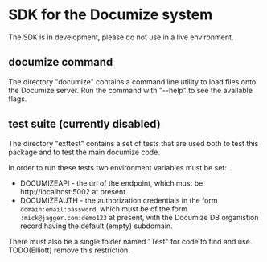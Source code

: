 # SDK for the Documize system

The SDK is in development, please do not use in a live environment.

## documize command

The directory "documize" contains a command line utility to load files onto the Documize server. 
Run the command with "--help" to see the available flags.

## test suite (currently disabled)

The directory "exttest" contains a set of tests that are used both to test this package and to test the main documize code.

In order to run these tests two environment variables must be set:
* DOCUMIZEAPI - the url of the endpoint, which must be http://localhost:5002 at present
* DOCUMIZEAUTH - the authorization credentials in the form ```domain:email:password```, 
which must be of the form ```:mick@jagger.com:demo123``` at present,
with the Documize DB organistion record having the default (empty) subdomain.
		
There must also be a single folder named "Test" for code to find and use. TODO(Elliott) remove this restriction.
